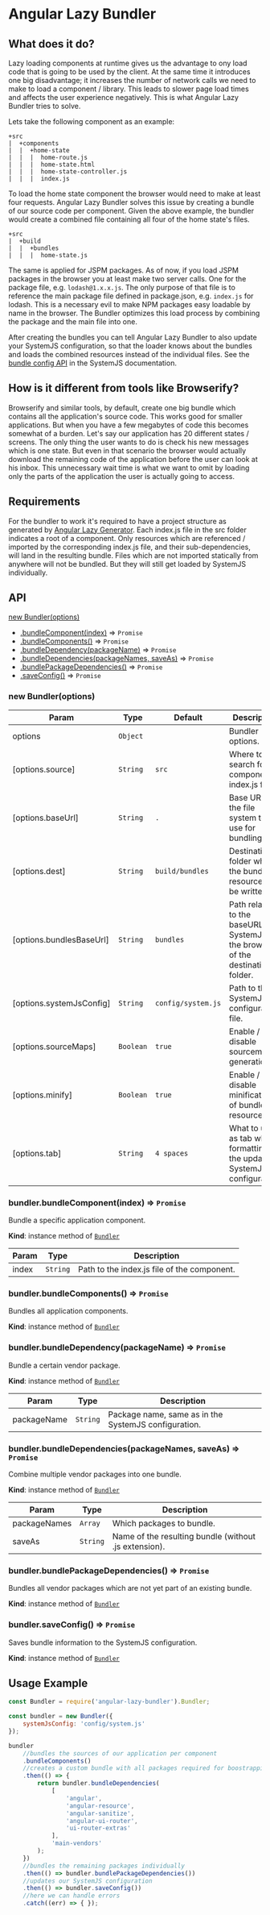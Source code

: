 # Angular Lazy Bundler

## What does it do?

Lazy loading components at runtime gives us the advantage to ony load code that is going to be used by the client. At the same time it introduces one big disadvantage; it increases the number of network calls we need to make to load a component / library. This leads to slower page load times and affects the user experience negatively. This is what Angular Lazy Bundler tries to solve.

Lets take the following component as an example:

```text
+src
|  +components
|  |  +home-state
|  |  |  home-route.js
|  |  |  home-state.html
|  |  |  home-state-controller.js
|  |  |  index.js
```

To load the home state component the browser would need to make at least four requests. Angular Lazy Bundler solves this issue by creating a bundle of our source code per component. Given the above example, the bundler would create a combined file containing all four of the home state's files.

```text
+src
|  +build
|  |  +bundles
|  |  |  home-state.js
```

The same is applied for JSPM packages. As of now, if you load JSPM packages in the browser you at least make two server calls. One for the package file, e.g. `lodash@1.x.x.js`. The only purpose of that file is to reference the main package file defined in package.json, e.g. `index.js` for lodash. This is a necessary evil to make NPM packages easy loadable by name in the browser. The Bundler optimizes this load process by combining the package and the main file into one.

After creating the bundles you can tell Angular Lazy Bundler to also update your SystemJS configuration, so that the loader knows about the bundles and loads the combined resources instead of the individual files. See the [bundle config API](https://github.com/systemjs/systemjs/blob/master/docs/config-api.md#bundle) in the SystemJS documentation.

## How is it different from tools like Browserify?

Browserify and similar tools, by default, create one big bundle which contains all the application's source code. This works good for smaller applications. But when you have a few megabytes of code this becomes somewhat of a burden. Let's say our application has 20 different states / screens. The only thing the user wants to do is check his new messages which is one state. But even in that scenario the browser would actually download the remaining code of the application before the user can look at his inbox. This unnecessary wait time is what we want to omit by loading only the parts of the application the user is actually going to access.

## Requirements

For the bundler to work it's required to have a project structure as generated by [Angular Lazy Generator](github.com/matoilic/generator-angular-lazy). Each index.js file in the src folder indicates a root of a component. Only resources which are referenced / imported by the corresponding index.js file, and their sub-dependencies, will land in the resulting bundle. Files which are not imported statically from anywhere will not be bundled. But they will still get loaded by SystemJS individually.

## API

[new Bundler(options)](#new_Bundler_new)
- [.bundleComponent(index)](#Bundler+bundleComponent) ⇒ <code>Promise</code>
- [.bundleComponents()](#Bundler+bundleComponents) ⇒ <code>Promise</code>
- [.bundleDependency(packageName)](#Bundler+bundleDependency) ⇒ <code>Promise</code>
- [.bundleDependencies(packageNames, saveAs)](#Bundler+bundleDependencies) ⇒ <code>Promise</code>
- [.bundlePackageDependencies()](#Bundler+bundlePackageDependencies) ⇒ <code>Promise</code>
- [.saveConfig()](#Bundler+saveConfig) ⇒ <code>Promise</code>

<a name="new_Bundler_new"></a>
### new Bundler(options)

| Param | Type | Default | Description |
| --- | --- | --- | --- |
| options | <code>Object</code> |  | Bundler options. |
| [options.source] | <code>String</code> | <code>src</code> | Where to search for components / index.js files. |
| [options.baseUrl] | <code>String</code> | <code>.</code> | Base URL on the file system to use for bundling. |
| [options.dest] | <code>String</code> | <code>build/bundles</code> | Destination folder where the bundled resources will be written to. |
| [options.bundlesBaseUrl] | <code>String</code> | <code>bundles</code> | Path relative to the baseURL of SystemJS in the browser of the destination folder. |
| [options.systemJsConfig] | <code>String</code> | <code>config/system.js</code> | Path to the SystemJS configuration file. |
| [options.sourceMaps] | <code>Boolean</code> | <code>true</code> | Enable / disable sourcemap generation. |
| [options.minify] | <code>Boolean</code> | <code>true</code> | Enable / disable minification of bundled resources. |
| [options.tab] | <code>String</code> | <code>4 spaces</code> | What to use as tab when formatting the updated SystemJS configuration. |

<a name="Bundler+bundleComponent"></a>
### bundler.bundleComponent(index) ⇒ <code>Promise</code>
Bundle a specific application component.

**Kind**: instance method of <code>[Bundler](#Bundler)</code>

| Param | Type | Description |
| --- | --- | --- |
| index | <code>String</code> | Path to the index.js file of the component. |

<a name="Bundler+bundleComponents"></a>
### bundler.bundleComponents() ⇒ <code>Promise</code>
Bundles all application components.

**Kind**: instance method of <code>[Bundler](#Bundler)</code>
<a name="Bundler+bundleDependency"></a>
### bundler.bundleDependency(packageName) ⇒ <code>Promise</code>
Bundle a certain vendor package.

**Kind**: instance method of <code>[Bundler](#Bundler)</code>

| Param | Type | Description |
| --- | --- | --- |
| packageName | <code>String</code> | Package name, same as in the SystemJS configuration. |

<a name="Bundler+bundleDependencies"></a>
### bundler.bundleDependencies(packageNames, saveAs) ⇒ <code>Promise</code>
Combine multiple vendor packages into one bundle.

**Kind**: instance method of <code>[Bundler](#Bundler)</code>

| Param | Type | Description |
| --- | --- | --- |
| packageNames | <code>Array</code> | Which packages to bundle. |
| saveAs | <code>String</code> | Name of the resulting bundle (without .js extension). |

<a name="Bundler+bundlePackageDependencies"></a>
### bundler.bundlePackageDependencies() ⇒ <code>Promise</code>
Bundles all vendor packages which are not yet part of an existing bundle.

**Kind**: instance method of <code>[Bundler](#Bundler)</code>
<a name="Bundler+saveConfig"></a>
### bundler.saveConfig() ⇒ <code>Promise</code>
Saves bundle information to the SystemJS configuration.

**Kind**: instance method of <code>[Bundler](#Bundler)</code>


## Usage Example

```javascript
const Bundler = require('angular-lazy-bundler').Bundler;

const bundler = new Bundler({
    systemJsConfig: 'config/system.js'
});

bundler
    //bundles the sources of our application per component
    .bundleComponents()
    //creates a custom bundle with all packages required for boostrapping the application
    .then(() => {
        return bundler.bundleDependencies(
            [
                'angular',
                'angular-resource',
                'angular-sanitize',
                'angular-ui-router',
                'ui-router-extras'
            ],
            'main-vendors'
        );
    })
    //bundles the remaining packages individually
    .then(() => bundler.bundlePackageDependencies())
    //updates our SystemJS configuration
    .then(() => bundler.saveConfig())
    //here we can handle errors
    .catch((err) => { });
```
